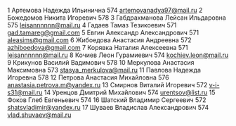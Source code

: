 1	Артемова	Надежда	Ильинична	574	artemovanadya97@mail.ru
2	Божедомов	Никита	Игоревич	578	
3	Габдрахманова	Лейсан	Ильдаровна	575	leisannnnnn@mail.ru
4	Гадаев	Тамаз	Тезикоевич	571	gad.tamareg@gmail.com
5	Евгин	Александр	Александрович	571	aleasims@gmail.com
6	Жибоедова	Анастасия	Андреевна	572	azhiboedova@gmail.com
7	Корявка	Наталия	Алексеевна	571	leisannnnnn@mail.ru
8	Кочиев	Леон	Гурамиевич	574	kochiev.leon@mail.ru
9	Крикунов	Василий	Вадимович	578	
10	Меркулова	Анастасия	Максимовна	573	stasya_merkulova@mail.ru
11	Павлова	Надежда	Игоревна	578	
12	Петрова	Анастасия	Михайловна	576	anastasia.petrova.m@yandex.ru
13	Смирнов	Виталий	Игоревич	572	v-i-s31@mail.ru
14	Уренцов	Дмитрий	Михайлович	574	urentsov@list.ru
15	Фоков	Глеб	Евгеньевич	574	
16	Шатский	Владимир	Сергеевич	572	shatsvladimir@yandex.ru
17	Шуваев	Владислав	Александрович	574	vlad.shuvaev@mail.ru
